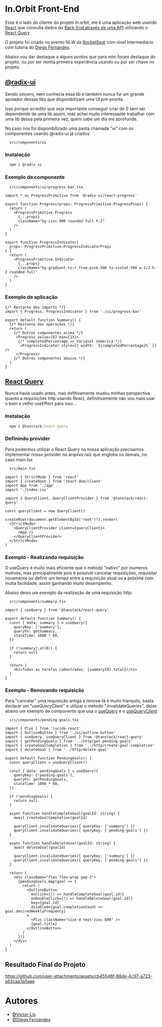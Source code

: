 # In.Orbit Front-End

Esse é o lado do cliente do projeto in.orbit, ele é uma aplicação web usando [React](https://pt-br.legacy.reactjs.org/) que consulta dados do [Back-End através de uma API](https://github.com/Victor-Lis/In.Orbit-Back-End/) utilizando o [React Query](https://tanstack.com/query/latest/docs/framework/react/overview)

O projeto foi criado no evento NLW da [RocketSeat](https://github.com/Rocketseat) com nível intermediário com tutoria do [Diego Fernandes](https://www.linkedin.com/in/diego-schell-fernandes/).

Abaixo vou dar destaque a alguns pontos que para mim foram destaque do projeto, ou por ser minha primeira experiência usando ou por ser chave no projeto.

## [@radix-ui](https://www.radix-ui.com/)
Sendo sincero, nem conhecia essa lib e também nunca fui um grande apoiador dessas libs que disponibilizam uma UI pré-pronta. 

Isso porque acredito que seja importante conseguir criar do 0 sem ser dependende de uma lib assim, mas achei muito interessante trabalhar com uma lib dessa pela primeira vez, quem sabe um dia me aprofunde.

No caso nos foi disponibilizado uma pasta chamada "ui" com os componentes usando @radix-ui já criados
```path
  src/components/ui
```

### Instalação
```cmd
  npm i @radix ui
```

### Exemplo de componente
```path
  src/components/ui/progress-bar.tsx
```
```tsx
import * as ProgressPrimitive from '@radix-ui/react-progress'

export function Progress(props: ProgressPrimitive.ProgressProps) {
  return (
    <ProgressPrimitive.Progress
      {...props}
      className="bg-zinc-900 rounded-full h-2"
    />
  )
}

export function ProgressIndicator(
  props: ProgressPrimitive.ProgressIndicatorProps
) {
  return (
    <ProgressPrimitive.Indicator
      {...props}
      className="bg-gradient-to-r from-pink-500 to-violet-500 w-1/2 h-2 rounded-full"
    />
  )
}
```

### Exemplo de aplicação
```tsx
{/* Restante dos imports */}
import { Progress, ProgressIndicator } from './ui/progress-bar'

export default function Summary() {
  {/* Restante das operações */}
  return (
    {/* Outros componentes acima */}
     <Progress value={8} max={15}>
      {/* completedPercentage => Variável númerica */}
       <ProgressIndicator style={{ width: `${completedPercentage}%` }} />
     </Progress>
    {/* Outros componentes abaixo */}
  )
}
```

## [React Query](https://tanstack.com/query/latest)
Nunca havia usado antes, mas defitivamente mudou minhas perspectiva quanto a requisições http usando React, definitivamente não vou mais usar o bom e velho useEffect para isso...

### Instalação
```cmd
  npm i @tanstack/react-query
```

### Definindo provider
Para podermos utilizar o React Query na nossa aplicação precisamos implementar nosso provider no arquivo raiz que engloba os demais, no caso main.tsx
```path
  src/main.tsx
```
```tsx
import { StrictMode } from 'react'
import { createRoot } from 'react-dom/client'
import App from './app'
import './index.css'

import { QueryClient, QueryClientProvider } from '@tanstack/react-query'

const queryClient = new QueryClient()

createRoot(document.getElementById('root')!).render(
  <StrictMode>
    <QueryClientProvider client={queryClient}>
      <App />
    </QueryClientProvider>
  </StrictMode>
)
```

### Exemplo - Realizando requisição
O useQuery é muito mais eficiente que o método "nativo" por inumeros motivos, mas principalmente pois é possivel cancelar requisições, requisitar novamente ou definir um tempo entre a requisição atual ou a próxima com muita facilidade, assim ganhando muito desempenho.

Abaixo deixo um exemplo da realização de uma requisição http:
```path
  src/components/summary.tsx
```
```tsx
import { useQuery } from '@tanstack/react-query'

export default function Summary() {
  const { data: summary } = useQuery({
    queryKey: ['summary'],
    queryFn: getSummary,
    staleTime: 1000 * 60,
  })

  if (!summary?.at(0)) {
    return null
  }

  return (
    <h1>Todas as tarefas cadastradas: {summary[0].total}</h1>
  )
}
```

### Exemplo - Renovando requisição
Para "cancelar" uma requisição antiga e renova-lá é muito tranquilo, basta declarar um "useQueryClient" e utilizar o método ".invalidateQueries", deixo abaixo um exemplo de componente que usa o [useQuery](https://tanstack.com/query/latest/docs/framework/react/guides/queries) e o [useQueryClient](https://tanstack.com/query/latest/docs/framework/react/guides/query-invalidation)
```path
  src/components/pending-goals.tsx
```
```tsx
import { Plus } from 'lucide-react'
import { OutlineButton } from './ui/outline-button'
import { useQuery, useQueryClient } from '@tanstack/react-query'
import { getPendingGoals } from '../http/get-pending-goals'
import { createGoalCompletion } from '../http/create-goal-completion'
import { deleteGoal } from '../http/delete-goal'

export default function PendingGoals() {
  const queryClient = useQueryClient()

  const { data: pendingGoals } = useQuery({
    queryKey: ['pending-goals'],
    queryFn: getPendingGoals,
    staleTime: 1000 * 60,
  })

  if (!pendingGoals) {
    return null
  }

  async function handleCompleteGoal(goalId: string) {
    await createGoalCompletion(goalId)

    queryClient.invalidateQueries({ queryKey: ['summary'] })
    queryClient.invalidateQueries({ queryKey: ['pending-goals'] })
  }

  async function handleDeleteGoal(goalId: string) {
    await deleteGoal(goalId)

    queryClient.invalidateQueries({ queryKey: ['summary'] })
    queryClient.invalidateQueries({ queryKey: ['pending-goals'] })
  }

  return (
    <div className="flex flex-wrap gap-3">
      {pendingGoals.map(goal => {
        return (
          <OutlineButton
            onClick={() => handleCompleteGoal(goal.id)}
            onDoubleClick={() => handleDeleteGoal(goal.id)}
            key={goal.id}
            disabled={goal.completionCount >= goal.desiredWeeklyFrequency}
          >
            <Plus className="size-4 text-zinc-600" />
            {goal.title}
          </OutlineButton>
        )
      })}
    </div>
  )
}
```

## Resultado Final do Projeto
https://github.com/user-attachments/assets/cb45546f-88de-4c97-a723-a62caa3a5aae

# Autores
- [@Victor-Lis](https://www.linkedin.com/in/victor-lis-bronzo/)
- [@Diego Fernandes](https://www.linkedin.com/in/diego-schell-fernandes/)
